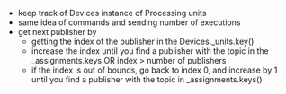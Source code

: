 - keep track of Devices instance of Processing units
- same idea of commands and sending number of executions
- get next publisher by
  - getting the index of the publisher in the Devices._units.key()
  - increase the index until you find a publisher with the topic in the _assignments.keys OR index > number of publishers
  - if the index is out of bounds, go back to index 0, and increase by 1 until you find a publisher with the topic in _assignments.keys()